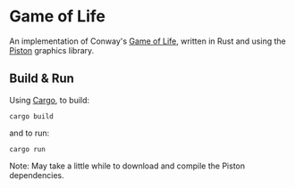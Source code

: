 # Game of Life

An implementation of Conway's [Game of Life](https://en.wikipedia.org/wiki/Conway%27s_Game_of_Life), written in Rust and using the [Piston](http://www.piston.rs) graphics library.

## Build & Run

Using [Cargo](https://crates.io), to build:

```
cargo build
```

and to run:

```
cargo run
```

Note: May take a little while to download and compile the Piston dependencies.
